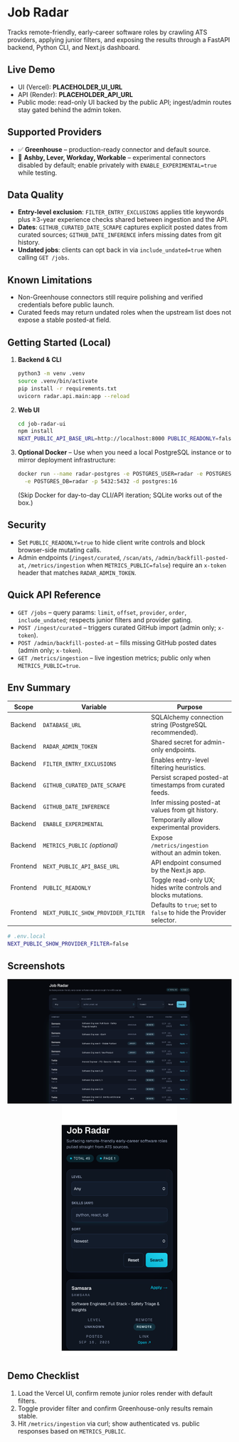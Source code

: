 # Job Radar

Tracks remote-friendly, early-career software roles by crawling ATS providers, applying junior filters, and exposing the results through a FastAPI backend, Python CLI, and Next.js dashboard.

## Live Demo

- UI (Vercel): **PLACEHOLDER_UI_URL**
- API (Render): **PLACEHOLDER_API_URL**
- Public mode: read-only UI backed by the public API; ingest/admin routes stay gated behind the admin token.

## Supported Providers

- ✅ **Greenhouse** – production-ready connector and default source.
- 🧪 **Ashby, Lever, Workday, Workable** – experimental connectors disabled by default; enable privately with `ENABLE_EXPERIMENTAL=true` while testing.

## Data Quality

- **Entry-level exclusion**: `FILTER_ENTRY_EXCLUSIONS` applies title keywords plus ≥3-year experience checks shared between ingestion and the API.
- **Dates**: `GITHUB_CURATED_DATE_SCRAPE` captures explicit posted dates from curated sources; `GITHUB_DATE_INFERENCE` infers missing dates from git history.
- **Undated jobs**: clients can opt back in via `include_undated=true` when calling `GET /jobs`.

## Known Limitations

- Non-Greenhouse connectors still require polishing and verified credentials before public launch.
- Curated feeds may return undated roles when the upstream list does not expose a stable posted-at field.

## Getting Started (Local)

1. **Backend & CLI**

   ```bash
   python3 -m venv .venv
   source .venv/bin/activate
   pip install -r requirements.txt
   uvicorn radar.api.main:app --reload
   ```

2. **Web UI**

   ```bash
   cd job-radar-ui
   npm install
   NEXT_PUBLIC_API_BASE_URL=http://localhost:8000 PUBLIC_READONLY=false npm run dev
   ```

3. **Optional Docker** – Use when you need a local PostgreSQL instance or to mirror deployment infrastructure:

   ```bash
   docker run --name radar-postgres -e POSTGRES_USER=radar -e POSTGRES_PASSWORD=radar \
     -e POSTGRES_DB=radar -p 5432:5432 -d postgres:16
   ```

   (Skip Docker for day-to-day CLI/API iteration; SQLite works out of the box.)

## Security

- Set `PUBLIC_READONLY=true` to hide client write controls and block browser-side mutating calls.
- Admin endpoints (`/ingest/curated`, `/scan/ats`, `/admin/backfill-posted-at`, `/metrics/ingestion` when `METRICS_PUBLIC=false`) require an `x-token` header that matches `RADAR_ADMIN_TOKEN`.

## Quick API Reference

- `GET /jobs` – query params: `limit`, `offset`, `provider`, `order`, `include_undated`; respects junior filters and provider gating.
- `POST /ingest/curated` – triggers curated GitHub import (admin only; `x-token`).
- `POST /admin/backfill-posted-at` – fills missing GitHub posted dates (admin only; `x-token`).
- `GET /metrics/ingestion` – live ingestion metrics; public only when `METRICS_PUBLIC=true`.

## Env Summary

| Scope    | Variable                      | Purpose                                                         |
| -------- | ----------------------------- | --------------------------------------------------------------- |
| Backend  | `DATABASE_URL`                | SQLAlchemy connection string (PostgreSQL recommended).          |
| Backend  | `RADAR_ADMIN_TOKEN`           | Shared secret for admin-only endpoints.                         |
| Backend  | `FILTER_ENTRY_EXCLUSIONS`     | Enables entry-level filtering heuristics.                       |
| Backend  | `GITHUB_CURATED_DATE_SCRAPE`  | Persist scraped posted-at timestamps from curated feeds.        |
| Backend  | `GITHUB_DATE_INFERENCE`       | Infer missing posted-at values from git history.                |
| Backend  | `ENABLE_EXPERIMENTAL`         | Temporarily allow experimental providers.                       |
| Backend  | `METRICS_PUBLIC` _(optional)_ | Expose `/metrics/ingestion` without an admin token.             |
| Frontend | `NEXT_PUBLIC_API_BASE_URL`    | API endpoint consumed by the Next.js app.                       |
| Frontend | `PUBLIC_READONLY`             | Toggle read-only UX; hides write controls and blocks mutations. |
| Frontend | `NEXT_PUBLIC_SHOW_PROVIDER_FILTER` | Defaults to `true`; set to `false` to hide the Provider selector. |

```bash
# .env.local
NEXT_PUBLIC_SHOW_PROVIDER_FILTER=false
```

## Screenshots

<p align="center">
  <img src="./docs/assets/ui-list.png" alt="Desktop list view" width="800"/>
  <img src="./docs/assets/ui-mobile.png" alt="Mobile card view" width="260"/>
</p>

## Demo Checklist

1. Load the Vercel UI, confirm remote junior roles render with default filters.
2. Toggle provider filter and confirm Greenhouse-only results remain stable.
3. Hit `/metrics/ingestion` via curl; show authenticated vs. public responses based on `METRICS_PUBLIC`.
